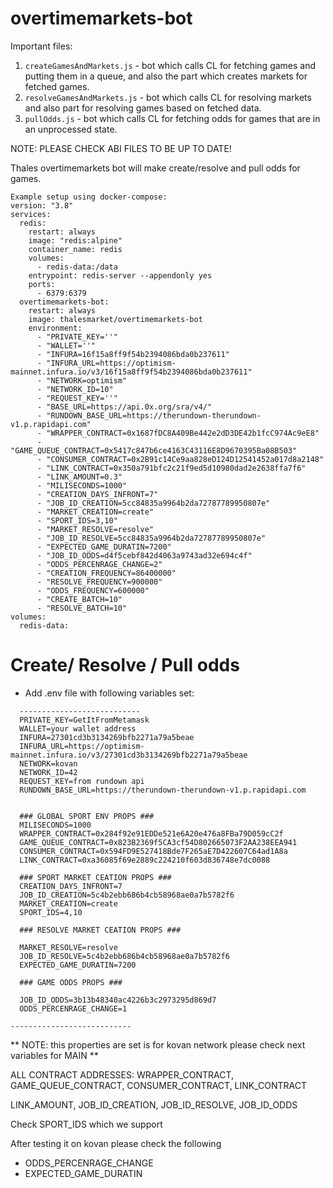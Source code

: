# overtimemarkets-bot

Important files:

1. `createGamesAndMarkets.js` - bot which calls CL for fetching games and putting them in a queue, and also the part which creates markets for fetched games.
2. `resolveGamesAndMarkets.js` - bot which calls CL for resolving markets and also part for resolving games based on fetched data.
3. `pullOdds.js` - bot which calls CL for fetching odds for games that are in an unprocessed state.

NOTE: PLEASE CHECK ABI FILES TO BE UP TO DATE!

Thales overtimemarkets bot will make create/resolve and pull odds for games.  

```
Example setup using docker-compose:
version: "3.8"
services:
  redis:
    restart: always
    image: "redis:alpine"
    container_name: redis
    volumes:
      - redis-data:/data
    entrypoint: redis-server --appendonly yes
    ports:
      - 6379:6379
  overtimemarkets-bot:
    restart: always
    image: thalesmarket/overtimemarkets-bot
    environment:
      - "PRIVATE_KEY=''"
      - "WALLET=''"
      - "INFURA=16f15a8ff9f54b2394086bda0b237611"
      - "INFURA_URL=https://optimism-mainnet.infura.io/v3/16f15a8ff9f54b2394086bda0b237611"
      - "NETWORK=optimism"
      - "NETWORK_ID=10"
      - "REQUEST_KEY=''"
      - "BASE_URL=https://api.0x.org/sra/v4/"
      - "RUNDOWN_BASE_URL=https://therundown-therundown-v1.p.rapidapi.com"
      - "WRAPPER_CONTRACT=0x1687fDC8A409Be442e2dD3DE42b1fcC974Ac9eE8"
      - "GAME_QUEUE_CONTRACT=0x5417c847b6ce4163C43116E8D9670395Ba08B503"
      - "CONSUMER_CONTRACT=0x2B91c14Ce9aa828eD124D12541452a017d8a2148"
      - "LINK_CONTRACT=0x350a791bfc2c21f9ed5d10980dad2e2638ffa7f6"
      - "LINK_AMOUNT=0.3"
      - "MILISECONDS=1000"
      - "CREATION_DAYS_INFRONT=7"
      - "JOB_ID_CREATION=5cc84835a9964b2da72787789950807e"
      - "MARKET_CREATION=create"
      - "SPORT_IDS=3,10"
      - "MARKET_RESOLVE=resolve"
      - "JOB_ID_RESOLVE=5cc84835a9964b2da72787789950807e"
      - "EXPECTED_GAME_DURATIN=7200"
      - "JOB_ID_ODDS=d4f5cebf842d4063a9743ad32e694c4f"
      - "ODDS_PERCENRAGE_CHANGE=2"
      - "CREATION_FREQUENCY=86400000"
      - "RESOLVE_FREQUENCY=900000"
      - "ODDS_FREQUENCY=600000"
      - "CREATE_BATCH=10"
      - "RESOLVE_BATCH=10"
volumes:
  redis-data:

```

# Create/ Resolve / Pull odds
 
- Add .env file with following variables set:
```
  ---------------------------  
  PRIVATE_KEY=GetItFromMetamask  
  WALLET=your wallet address    
  INFURA=27301cd3b3134269bfb2271a79a5beae    
  INFURA_URL=https://optimism-mainnet.infura.io/v3/27301cd3b3134269bfb2271a79a5beae    
  NETWORK=kovan    
  NETWORK_ID=42
  REQUEST_KEY=from rundown api
  RUNDOWN_BASE_URL=https://therundown-therundown-v1.p.rapidapi.com


  ### GLOBAL SPORT ENV PROPS ###  
  MILISECONDS=1000  
  WRAPPER_CONTRACT=0x284f92e91EDDe521e6A20e476a8FBa79D059cC2f   
  GAME_QUEUE_CONTRACT=0x823B2369f5CA3cf54D802665073F2AA238EEA941  
  CONSUMER_CONTRACT=0x594FD9E527418Bde7F265aE7D422607C64ad1A8a  
  LINK_CONTRACT=0xa36085f69e2889c224210f603d836748e7dc0088  

  ### SPORT MARKET CEATION PROPS ###  
  CREATION_DAYS_INFRONT=7  
  JOB_ID_CREATION=5c4b2ebb686b4cb58968ae0a7b5782f6  
  MARKET_CREATION=create  
  SPORT_IDS=4,10  

  ### RESOLVE MARKET CEATION PROPS ###  

  MARKET_RESOLVE=resolve  
  JOB_ID_RESOLVE=5c4b2ebb686b4cb58968ae0a7b5782f6  
  EXPECTED_GAME_DURATIN=7200  

  ### GAME ODDS PROPS ###  

  JOB_ID_ODDS=3b13b48340ac4226b3c2973295d869d7  
  ODDS_PERCENRAGE_CHANGE=1

---------------------------  
```
** NOTE: this properties are set is for kovan network please check next variables for MAIN **

ALL CONTRACT ADDRESSES: WRAPPER_CONTRACT, GAME_QUEUE_CONTRACT, CONSUMER_CONTRACT, LINK_CONTRACT  

LINK_AMOUNT, JOB_ID_CREATION, JOB_ID_RESOLVE, JOB_ID_ODDS  

Check SPORT_IDS which we support  

After testing it on kovan please check the following   
- ODDS_PERCENRAGE_CHANGE 
- EXPECTED_GAME_DURATIN